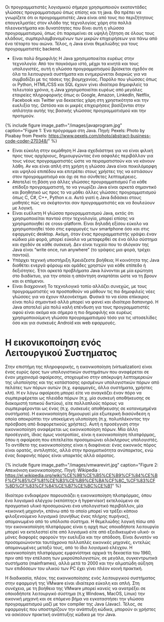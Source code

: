 Οι προγραμματιστές λογισμικού σήμερα χρησιμοποιούν εκατοντάδες γλώσσες προγραμματισμού όπως επίσης και τη java. Θα πρέπει να γνωρίζετε ότι οι προγραμματιστές Java είναι από τους πιο περιζήτητους επαγγελματίες στον κλάδο της τεχνολογίας χάρη στα πολλά πλεονεκτήματα και δυνατότητες που δίνει αυτή η γλώσσα προγραμματισμού, όπως ότι παραμείνει σε υψηλή ζήτηση σε όλους τους κλάδους, συμπεριλαμβανομένων των μικρών επιχειρήσεων για πάνω από ένα τέταρτο του αιώνα. Τέλος, η Java είναι θεμελιώδης για τους προγραμματιστές backend.
* Είναι πολύ δημοφιλής
Η Java χρησιμοποιείται ευρέως στην τεχνολογία: Από τον παγκόσμιο ιστό, μέχρι τα κινητά και τους υπολογιστές, αυτή η γλώσσα προγραμματισμού βρίσκεται σχεδόν σε όλα τα λειτουργικά συστήματα και ενημερώνεται διαρκώς για να συμβαδίζει με τις τάσεις της βιομηχανίας.  Παρόλο που γλώσσες όπως οι Python, HTML/CSS και SQL έχουν γίνει ιδιαίτερα δημοφιλείς τα τελευταία χρόνια, η Java χρησιμοποιείται ευρέως από μεγάλες εταιρείες πληροφορικής όπως οι Google, Amazon, LinkedIn, Netflix, Facebook και Twitter για δεκαετίες χάρη στη χρηστικότητα και την ευελιξία της. Ωστόσο και οι μικρές επιχειρήσεις βασίζονται στην απλότητα αυτής της βασικής γλώσσας προγραμματισμού και την προτιμούν.

{% include figure image_path="/images/javaprogram.jpg" caption="Figure 1: Ένα πρόγραμμα στη Java. Πηγή: Pexels: Photo by Pixabay from Pexels: https://www.pexels.com/photo/abstract-business-code-coder-270348/" %}

* Είναι εύκολη στην εκμάθηση
Η Java σχεδιάστηκε για να είναι φιλική προς τους αρχάριους, δημιουργώντας ένα ασφαλές περιβάλλον για τους νέους προγραμματιστές ώστε να πειραματιστούν και να κάνουν λάθη. Αν και είναι απλή στη χρήση η γλώσσα Java είναι ποικιλόμορφη και υψηλού επιπέδου και επιτρέπει στους χρήστες της να εστιάσουν στον προγραμματισμό και όχι σε πιο σύνθετες λεπτομέρειες.
* Αποτελεί τη βάση για άλλες γλώσσες προγραμματισμού
Για κάθε επίδοξο προγραμματιστή, το να γνωρίζει Java είναι αρκετά σημαντικό και βοηθητικό ως προς το να μάθει άλλες γλώσσες προγραμματισμού όπως C, C#, C++, Python κ.α. Αυτό γιατί η Java διδάσκει στους μαθητές πώς να σκέφτονται σαν προγραμματιστές και να δουλεύουν με λογική.
* Είναι ευέλικτη
Η γλώσσα προγραμματισμού Java, εκτός ότι χρησιμοποιείται παντού στην τεχνολογία, μπορεί επίσης να χρησιμοποιηθεί σε cross-platform. Είναι δηλαδή εξίσου εύκολο να χρησιμοποιηθεί τόσο στις εφαρμογές των smartphone όσο και στις εφαρμογές desktop. Ακόμη, όταν ένας προγραμματιστής γράψει έναν κώδικα μία φορά, μπορεί εύκολα να μεταφερθεί σε ένα άλλο σύστημα και σχεδόν σε κάθε συσκευή. Δεν είναι τυχαίο που το σλόγκαν της Java είναι “write once, run anywhere” (το γράφεις μια φορά, τρέχει παντού).
* Υπάρχει τεχνική υποστήριξη
Χρειάζεστε βοήθεια; Η κοινότητα της Java διαθέτει ενεργά φόρουμ και ομάδες χρηστών για κάθε επίπεδο ή δεξιότητες. Έτσι αρκετά προβλήματα Java λύνονται με μία ερώτηση στο διαδίκτυο, για την οποία η απάντηση αναρτάται ώστε να τη βρουν και οι επόμενοι.
* Είναι διαχρονική
Το τεχνολογικό τοπίο αλλάζει συνεχώς, με τους προγραμματιστές να προσπαθούν να μάθουν τις πιο δημοφιλείς νέες γλώσσες για να έχουν πλεονέκτημα. Φυσικά το να είσαι επίκαιρος είναι πολύ σημαντικό αλλά μπορεί να φανεί και ιδιαίτερα δαπανηρό. Η Java αποτελεί μία πολύ καλή επένδυση για τους προγραμματιστές αφού είναι ακόμα και σήμερα η πιο δημοφιλής και ευρέως χρησιμοποιούμενη γλώσσα προγραμματισμού τόσο για τις ιστοσελίδες όσο και για συσκευές Android και web εφαρμογές.

# Η εικονικοποίηση ενός Λειτουργικού Συστηματος

Στην επιστήμη της πληροφορικής, η εικονικοποίηση (virtualization) είναι ένας ευρύς όρος των υπολογιστικών συστημάτων που αναφέρεται σε έναν μηχανισμό αφαίρεσης, στοχευμένο στην απόκρυψη λεπτομερειών της υλοποίησης και της κατάστασης ορισμένων υπολογιστικών πόρων από πελάτες των πόρων αυτών (π.χ. εφαρμογές, άλλα συστήματα, χρήστες κλπ). Η εν λόγω αφαίρεση μπορεί είτε να αναγκάζει έναν πόρο να συμπεριφέρεται ως πλειάδα πόρων (π.χ. μία συσκευή αποθήκευσης σε διακομιστή τοπικού δικτύου), είτε πολλαπλούς πόρους να συμπεριφέρονται ως ένας (π.χ. συσκευές αποθήκευσης σε κατανεμημένα συστήματα). Η εικονικοποίηση δημιουργεί μία εξωτερική διασύνδεση η οποία αποκρύπτει την υποκείμενη υλοποίηση (π.χ. πολυπλέκοντας την πρόσβαση από διαφορετικούς χρήστες). Αυτή η προσέγγιση στην εικονικοποίηση αναφέρεται ως εικονικοποίηση πόρων. Μία άλλη προσέγγιση, ίδιας όμως νοοτροπίας, είναι η εικονικοποίηση πλατφόρμας, όπου η αφαίρεση που επιτελείται προσομοιώνει ολόκληρους υπολογιστές. Το αντίθετο της εικονικοποίησης είναι η διαφάνεια: ένας εικονικός πόρος είναι ορατός, αντιληπτός, αλλά στην πραγματικότητα ανύπαρκτος, ενώ ένας διαφανής πόρος είναι υπαρκτός αλλά αόρατος.

{% include figure image_path="/images/vmwarevirt.jpg" caption="Figure 2: Απεικόνιση εικονικοποίησης. Πηγή: Wikipedia : https://el.wikipedia.org/wiki/%CE%9B%CE%B5%CE%B9%CF%84%CE%BF%CF%85%CF%81%CE%B3%CE%B9%CE%BA%CF%8C_%CF%83%CF%8D%CF%83%CF%84%CE%B7%CE%BC%CE%B1" %}


Ιδιαίτερο ενδιαφέρον παρουσιάζει η εικονικοποίηση πλατφόρμας, όπου ένα λογισμικό ελέγχου («επόπτης» ή hypervisor) εκτελούμενο σε πραγματικό υλικό προσομοιώνει ένα υπολογιστικό περιβάλλον, μία «εικονική μηχανή», επάνω από το οποίο μπορεί να τρέξει κάποιο φιλοξενούμενο λογισμικό (συνήθως ένας πλήρης πυρήνας), απομονωμένο από το υπόλοιπο σύστημα. Η θεμελιώδης λογική πίσω από την εικονικοποίηση πλατφόρμας είναι η αρχή πως οποιαδήποτε λειτουργία μπορεί να εκτελεστεί είτε από λογισμικό είτε από εξειδικευμένο υλικό· οι μόνες διαφορές αφορούν την ευελιξία και την απόδοση. Είναι δυνατόν να προσομοιώνονται ταυτόχρονα πολλαπλές εικονικές μηχανές, εντελώς απομονωμένες μεταξύ τους, από το ίδιο λογισμικό ελέγχου. Η εικονικοποίηση πλατφόρμας εμφανίστηκε αρχικά τη δεκαετία του 1960, πριν από την επέλαση των μικροϋπολογιστών, σε μεγάλα, συγκεντρωτικά συστήματα (mainframes), αλλά μετά το 2000 και την αλματώδη αύξηση των επιδόσεων του υλικού των PC έχει γίνει πλέον κοινή πρακτική.

Η διαδικασία, πλέον, της εικονικοποίησης ενός λειτουργικού συστήματος στην εφαρμογή της VMware
είναι ιδιαίτερα εύκολη και απλή. Στη συνέχεια, με τη βοήθεια της VMware μπορεί κανείς να  ανατρέξει σε οποιοδήποτε λειτουργικό σύστημα (π.χ Windows, MacOS, Linux) την εικονική μηχανή και σε επόμενο βήμα να εγκαταστήσει την γλώσσα προγραμματισμού μαζί με τον compiler της Java (Javac). Τέλος, σε εφαρμογές που υποστηρίζουν την ανάπτυξη κώδικα, μπορούν οι χρήστες να ασκίσουν πρακτική ανάπτυξης κώδικα με την Java.
